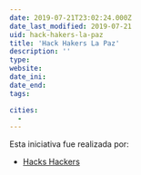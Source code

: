 ```yaml
---
date: 2019-07-21T23:02:24.000Z
date_last_modified: 2019-07-21
uid: hack-hakers-la-paz
title: 'Hack Hakers La Paz'
description: ''
type: 
website: 
date_ini: 
date_end: 
tags:

cities: 
  - 
---
```


Esta iniciativa fue realizada por:

- [Hacks Hackers](/organizaciones/hacks-hackers)

